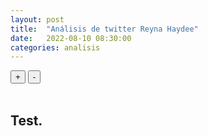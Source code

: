 ```yaml
---
layout: post
title:  "Análisis de twitter Reyna Haydee"
date:   2022-08-10 08:30:00
categories: analisis
---
```


  <script src="https://d3js.org/d3-dsv.v1.min.js"></script>
  <script src="https://d3js.org/d3-fetch.v1.min.js"></script>
  <link rel="stylesheet" href="https://unpkg.com/simplebar@latest/dist/simplebar.css" />
  <link rel="stylesheet" href="../../../css/grafo.css" />
  <script src="https://unpkg.com/simplebar@latest/dist/simplebar.min.js"></script>
  <script src="https://virtual-alchemist.com/wp-content/uploads/2020/01/sigma.min_.js"></script>
  <script src="https://virtual-alchemist.com/wp-content/uploads/2020/01/sigma.parsers.gexf_.min_.js"></script>
  <script src="https://virtual-alchemist.com/wp-content/uploads/2020/01/sigma.renderers.parallelEdges.min_.js"></script>
  <script src="https://cdn.jsdelivr.net/npm/chart.js@3.9.1/dist/chart.min.js" integrity="sha256-+8RZJua0aEWg+QVVKg4LEzEEm/8RFez5Tb4JBNiV5xA=" crossorigin="anonymous"></script>

  <section class="node-container">
    <div id="graph-container" class="nodes" style="width:100%;">
      <div id="selected-nodes"></div>
      <div class="node-controls">
      <datalist id="nodes-datalist"></datalist>
        <button type="button" id="zoom-in-button" class="zoom-button zoom-in">+</button>
        <button type="button" id="zoom-out-button" class="zoom-button zoom-out">-</button>
      </div>
    </div>
  </section>
<br>

## Test.

<canvas id="myChart" width="400" height="400"></canvas>
<script>
const ctx = document.getElementById('myChart').getContext('2d');
const myChart = new Chart(ctx, {
    type: 'line',
    data: {
        datasets: [{
            label: '#',
            data: [{x: '2022-07-21 07:00:00', y: 7}, {x: '2022-07-21 08:00:00', y: 1}, {x: '2022-07-21 09:00:00', y: 2}, {x: '2022-07-21 10:00:00', y: 683}, {x: '2022-07-21 11:00:00', y: 1521}, {x: '2022-07-21 12:00:00', y: 1789}, {x: '2022-07-21 13:00:00', y: 1732}, {x: '2022-07-21 14:00:00', y: 1446}, {x: '2022-07-21 15:00:00', y: 1356}, {x: '2022-07-21 16:00:00', y: 1693}, {x: '2022-07-21 17:00:00', y: 1908}, {x: '2022-07-21 18:00:00', y: 1996}, {x: '2022-07-21 19:00:00', y: 2018}, {x: '2022-07-21 20:00:00', y: 2366}, {x: '2022-07-21 21:00:00', y: 2487}, {x: '2022-07-21 22:00:00', y: 2209}, {x: '2022-07-21 23:00:00', y: 2019}, {x: '2022-07-22 00:00:00', y: 1279}, {x: '2022-07-22 01:00:00', y: 691}, {x: '2022-07-22 02:00:00', y: 459}, {x: '2022-07-22 03:00:00', y: 232}, {x: '2022-07-22 04:00:00', y: 218}, {x: '2022-07-22 05:00:00', y: 291}, {x: '2022-07-22 06:00:00', y: 602}, {x: '2022-07-22 07:00:00', y: 786}, {x: '2022-07-22 08:00:00', y: 1296}, {x: '2022-07-22 09:00:00', y: 1359}, {x: '2022-07-22 10:00:00', y: 1337}, {x: '2022-07-22 11:00:00', y: 1456}, {x: '2022-07-22 12:00:00', y: 1407}, {x: '2022-07-22 13:00:00', y: 1246}, {x: '2022-07-22 14:00:00', y: 1095}, {x: '2022-07-22 15:00:00', y: 937}, {x: '2022-07-22 16:00:00', y: 879}, {x: '2022-07-22 17:00:00', y: 809}, {x: '2022-07-22 18:00:00', y: 858}, {x: '2022-07-22 19:00:00', y: 684}, {x: '2022-07-22 20:00:00', y: 658}, {x: '2022-07-22 21:00:00', y: 684}, {x: '2022-07-22 22:00:00', y: 587}, {x: '2022-07-22 23:00:00', y: 433}, {x: '2022-07-23 00:00:00', y: 332}, {x: '2022-07-23 01:00:00', y: 157}, {x: '2022-07-23 02:00:00', y: 90}, {x: '2022-07-23 03:00:00', y: 77}, {x: '2022-07-23 04:00:00', y: 71}, {x: '2022-07-23 05:00:00', y: 71}, {x: '2022-07-23 06:00:00', y: 124}, {x: '2022-07-23 07:00:00', y: 208}, {x: '2022-07-23 08:00:00', y: 339}, {x: '2022-07-23 09:00:00', y: 332}, {x: '2022-07-23 10:00:00', y: 405}, {x: '2022-07-23 11:00:00', y: 356}, {x: '2022-07-23 12:00:00', y: 386}, {x: '2022-07-23 13:00:00', y: 316}, {x: '2022-07-23 14:00:00', y: 276}, {x: '2022-07-23 15:00:00', y: 256}, {x: '2022-07-23 16:00:00', y: 221}, {x: '2022-07-23 17:00:00', y: 275}, {x: '2022-07-23 18:00:00', y: 238}, {x: '2022-07-23 19:00:00', y: 209}, {x: '2022-07-23 20:00:00', y: 185}, {x: '2022-07-23 21:00:00', y: 233}, {x: '2022-07-23 22:00:00', y: 251}, {x: '2022-07-23 23:00:00', y: 193}],
            fill: false
        }]
    },
    options: {
        scales: {
            y: {
                beginAtZero: true
            }
        }
    }
});
</script>

<script>
  // Initialise sigma with settings
  var s = new sigma({
      renderers: [
        {
          type: 'canvas',
          container: document.getElementById('graph-container'),
          freeStyle: true
        }
      ],
      settings: {
        minNodeSize: .1,
        maxNodeSize: 10,
        minEdgeSize: 0.04,
        maxEdgeSize: 0.2,
        defaultEdgeType: "curve", // only works on canvas renderer
        minArrowSize: 3,
        //labelColor: "node",
        labelHoverBGColor: "default",
        defaultHoverLabelBGColor: "#171c1c",
        defaultLabelHoverColor: "#ddd",
        font: "Poppins",
        drawLabels: true,
        mouseWheelEnabled: true,
        doubleClickEnabled: true,
        touchEnabled: true,
        labelThreshold: 3,
        labelSize: "proportional",
        labelSizeRatio: 2,
        minArrowSize: 10
      },
  });

// Load data to the graph
    sigma.parsers.gexf('../../../assets/posts/reyna-haydee/reyna.gexf', s,
      function (s) {
        s.refresh();

        var zoomInButton = document.getElementById('zoom-in-button');
        zoomInButton.addEventListener("click", zoomIn);
        var zoomOutButton = document.getElementById('zoom-out-button');
        zoomOutButton.addEventListener("click", zoomOut);
      });

    function zoomIn() {
      var c = s.camera;
      c.goTo({
        ratio: c.ratio / c.settings('zoomingRatio')
      });
    }

    function zoomOut() {
      var c = s.camera;
      c.goTo({
        ratio: c.ratio * c.settings('zoomingRatio')
      });
    }
</script>